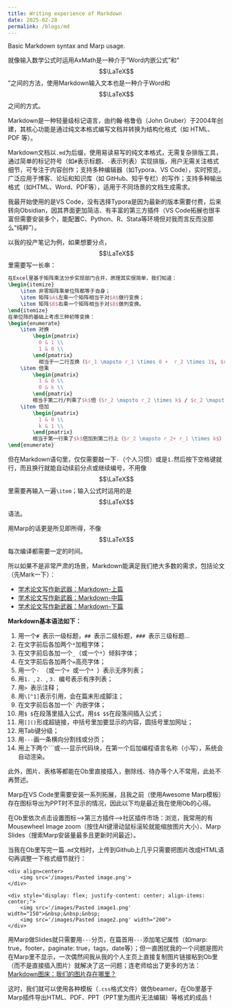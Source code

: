 ```yaml
---
title: Writing experience of Markdown
date: 2025-02-28
permalink: /blogs/md
---
```


Basic Markdown syntax and Marp usage.

就像输入数学公式时运用AxMath是一种介于“Word内嵌公式”和“
$$\LaTeX$$
”之间的方法，使用Markdown输入文本也是一种介于Word和
$$\LaTeX$$
之间的方式。

Markdown是一种轻量级标记语言，由约翰·格鲁伯（John Gruber）于2004年创建，其核心功能是通过纯文本格式编写文档并转换为结构化格式（如 HTML、PDF 等）。

Markdown文档以`.md`为后缀‌，使用易读易写的纯文本格式，无需复杂排版工具，通过简单的标记符号（如`#`表示标题、`-`表示列表）实现排版，用户无需关注格式细节，可专注于内容创作；支持多种编辑器（如Typora、VS Code），实时预览，广泛应用于博客、论坛和知识库（如 GitHub、知乎专栏）的写作‌；支持多种输出格式（如HTML、Word、PDF等），适用于不同场景的文档生成需求‌。

我最开始使用的是VS Code，没有选择Typora是因为最新的版本需要付费，后来转向Obsidian，因其界面更加简洁、有丰富的第三方插件（VS Code拓展也很丰富但需要安装多个，能配置C、Python、R、Stata等环境但对我而言反而没那么“纯粹”）。

以我的投产笔记为例，如果想要分点，
$$\LaTeX$$
里需要写一长串：
```latex
在Excel里基于矩阵乘法分步实现部门合并，原理其实很简单，我们知道：
\begin{itemize}
	\item 非零矩阵乘单位阵都等于自身；
	\item 矩阵$A$左乘一个矩阵相当于对$A$做行变换；
	\item 矩阵$B$右乘一个矩阵相当于对$B$做列变换。
\end{itemize}
在单位阵的基础上考虑三种初等变换：
\begin{enumerate}
	\item 对换
	    \begin{pmatrix}
          0 & 1 \\
          1 & 0 \\
        \end{pmatrix}
          相当于一二行互换（$r_1 \mapsto r_1 \times 0 +  r_2 \times 1$, $r_2 \mapsto r_2 \times 0 +  r_1 \times 1$）/ 一二列互换（$c_1 \mapsto c_1 \times 0 +  c_2 \times 1$, $c_2 \mapsto c_2 \times 0 +  c_1 \times 1$）
    \item 倍乘
        \begin{pmatrix}
          1 & 0 \\
          0 & k \\
        \end{pmatrix}
        相当于第二行/列乘了$k$倍（$r_2 \mapsto r_2 \times k$ / $c_2 \mapsto c_2 \times k$）
    \item 倍加
        \begin{pmatrix}
          1 & 0 \\
          k & 1 \\
        \end{pmatrix}
        相当于第一行乘了$k$倍加到第二行上（$r_2 \mapsto r_2+ r_1 \times k$）/ 第二列乘了$k$倍加到第一列上（$c_1 \mapsto c_1+ c_2 \times k$） 
\end{enumerate}
```

但在Markdown语句里，仅仅需要敲一下`-`（个人习惯）或是`1.`然后按下空格键就行，而且换行就能自动续前分点或继续编号，不用像
$$\LaTeX$$
里需要再输入一遍`\item`；输入公式时运用的是
$$\LaTeX$$
语法。

用Marp的话更是所见即所得，不像
$$\LaTeX$$
每次编译都需要一定的时间。

所以如果不是非常严肃的场景，Markdown能满足我们绝大多数的需求，包括论文（先Mark一下）：

- [学术论文写作新武器：Markdown-上篇](https://www.lianxh.cn/details/603.html)
- [学术论文写作新武器：Markdown-中篇](https://www.lianxh.cn/details/605.html)
- [学术论文写作新武器：Markdown-下篇](https://www.lianxh.cn/details/604.html)

**Markdown基本语法如下：**
1. 用一个`# `表示一级标题，`## `表示二级标题，`### `表示三级标题...
2. 在文字前后各加两个`*`加粗字体；
3. 在文字前后各加一个`_`（或一个`*`）倾斜字体；
4. 在文字前后各加两个`=`高亮字体；
5. 用一个`- `（或一个`+ `或一个`* `）表示无序列表；
6. 用`1. `, `2. `, `3. `编号表示有序列表；
7. 用`> `表示注释；
8. 用`\[^1]`表示引用，会在篇末形成脚注；
9. 在文字前后各加一个\` 内嵌字体；
10. 用`$ $`在段落里插入公式，用`$$ $$`在段落间插入公式；
11. 用`[]()`形成超链接，中括号里加要显示的内容，圆括号里加网址；
12. 用Tab键分级；
13. 用`---`画一条横向分割线或分页；
14. 用上下两个\`\`\`或`~~~`显示代码块，在第一个后加编程语言名称（小写），系统会自动渲染。

此外，图片、表格等都能在Ob里直接插入，删除线、待办等个人不常用，此处不再赘述。

Marp在VS Code里需要安装一系列拓展，且我之前（使用Awesome Marp模板）存在图标导出为PPT时不显示的情况，因此以下均是最近我在使用Ob的心得。

在Ob里依次点击设置图标—>第三方插件—>社区插件市场：浏览，我常用的有Mousewheel Image zoom（按住Alt键滑动鼠标滚轮就能缩放图片大小）、Marp Slides（搜索Marp安装量最多且更新时间最近）。

当我在Ob里写完一篇`.md`文档时，上传到Github上几乎只需要把图片改成HTML语句再调整一下格式细节就行：
```
<div align=center>
	<img src='/images/Pasted image.png'>
</div>
```

```
<div style="display: flex; justify-content: center; align-items: center;">
	<img src='/images/Pasted image1.png' width="150">&nbsp;&nbsp;&nbsp;
	<img src='/images/Pasted image2.png' width="200">
</div>
```

用Marp做Slides就只需要用`---`分页，在篇首用`---`添加笔记属性（如marp: true，footer，paginate: true，tags，date等）；但一直困扰我的一个问题是图片在Marp里不显示，一次偶然间我从我的个人主页上直接复制图片链接粘到Ob里（而不是直接插入图片）就解决了这一问题；连老师给出了更多的方法：[Markdown图床：我们的图片存在哪里？](https://www.lianxh.cn/details/296.html)

这时，我们就可以使用各种模板（`.css`格式文件）做伪beamer，在Ob里基于Marp插件导出HTML、PDF、PPT（PPT里为图片无法编辑）等格式的成品！
